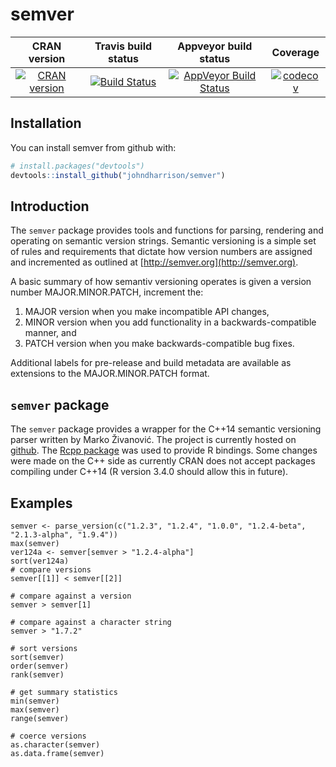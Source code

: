 semver
==========================
| CRAN version       | Travis build status   | Appveyor build status   | Coverage |
| :-------------: |:-------------:|:-------------:|:-------------:|
| [![CRAN version](http://www.r-pkg.org/badges/version/semver)](https://cran.r-project.org/package=semver) | [![Build Status](https://travis-ci.org/johndharrison/semver.svg?branch=master)](https://travis-ci.org/johndharrison/semver) | [![AppVeyor Build Status](https://ci.appveyor.com/api/projects/status/github/johndharrison/semver?branch=master&svg=true)](https://ci.appveyor.com/project/johndharrison/semver) | [![codecov](https://codecov.io/gh/johndharrison/semver/branch/master/graph/badge.svg)](https://codecov.io/gh/johndharrison/semver)|

## Installation

You can install semver from github with:


``` r
# install.packages("devtools")
devtools::install_github("johndharrison/semver")
```


## Introduction

The `semver` package provides tools and functions for parsing, rendering 
and operating on semantic version strings. Semantic versioning is a simple 
set of rules and requirements that dictate how version numbers are 
assigned and incremented as outlined at [http://semver.org](http://semver.org).

A basic summary of how semantiv versioning operates is given a version number MAJOR.MINOR.PATCH, increment the:

1. MAJOR version when you make incompatible API changes,
2. MINOR version when you add functionality in a backwards-compatible manner, and
3. PATCH version when you make backwards-compatible bug fixes.

Additional labels for pre-release and build metadata are available as extensions to the MAJOR.MINOR.PATCH format.

## `semver` package

The `semver` package provides a wrapper for the C++14 semantic versioning parser
written by Marko Živanović. The project is currently hosted on 
[github](https://github.com/zmarko/semver). The [Rcpp package](https://github.com/RcppCore/Rcpp) was used to provide R bindings. Some 
changes were made on the C++ side as currently CRAN does not accept packages
compiling under C++14 (R version 3.4.0 should allow this in future).

## Examples

```
semver <- parse_version(c("1.2.3", "1.2.4", "1.0.0", "1.2.4-beta", "2.1.3-alpha", "1.9.4"))
max(semver)
ver124a <- semver[semver > "1.2.4-alpha"]
sort(ver124a)
# compare versions
semver[[1]] < semver[[2]]

# compare against a version
semver > semver[1]

# compare against a character string
semver > "1.7.2"

# sort versions
sort(semver)
order(semver)
rank(semver)

# get summary statistics
min(semver)
max(semver)
range(semver)

# coerce versions
as.character(semver)
as.data.frame(semver)
```
